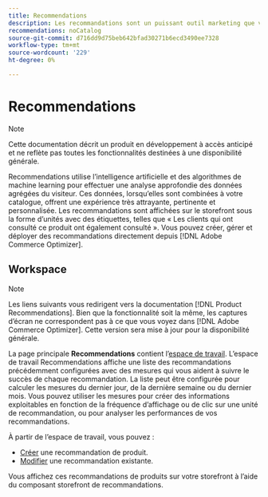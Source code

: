 ```yaml
---
title: Recommendations
description: Les recommandations sont un puissant outil marketing que vous pouvez utiliser pour augmenter les conversions, augmenter le chiffre d’affaires et stimuler l’engagement des acheteurs.
recommendations: noCatalog
source-git-commit: d716dd9d75beb642bfad30271b6ecd3490ee7328
workflow-type: tm+mt
source-wordcount: '229'
ht-degree: 0%

---
```


# Recommendations

>[!NOTE]
>
>Cette documentation décrit un produit en développement à accès anticipé et ne reflète pas toutes les fonctionnalités destinées à une disponibilité générale.

Recommendations utilise l’intelligence artificielle et des algorithmes de machine learning pour effectuer une analyse approfondie des données agrégées du visiteur. Ces données, lorsqu’elles sont combinées à votre catalogue, offrent une expérience très attrayante, pertinente et personnalisée. Les recommandations sont affichées sur le storefront sous la forme d’unités avec des étiquettes, telles que « Les clients qui ont consulté ce produit ont également consulté ». Vous pouvez créer, gérer et déployer des recommandations directement depuis [!DNL Adobe Commerce Optimizer].

## Workspace

>[!NOTE]
>
>Les liens suivants vous redirigent vers la documentation [!DNL Product Recommendations]. Bien que la fonctionnalité soit la même, les captures d’écran ne correspondent pas à ce que vous voyez dans [!DNL Adobe Commerce Optimizer]. Cette version sera mise à jour pour la disponibilité générale.

La page principale **Recommendations** contient l’[espace de travail](../../product-recommendations/workspace.md). L’espace de travail Recommendations affiche une liste des recommandations précédemment configurées avec des mesures qui vous aident à suivre le succès de chaque recommandation. La liste peut être configurée pour calculer les mesures du dernier jour, de la dernière semaine ou du dernier mois. Vous pouvez utiliser les mesures pour créer des informations exploitables en fonction de la fréquence d’affichage ou de clic sur une unité de recommandation, ou pour analyser les performances de vos recommandations.

À partir de l’espace de travail, vous pouvez :

- [Créer](../../product-recommendations/create.md) une recommandation de produit.
- [Modifier](../../product-recommendations/edit.md) une recommandation existante.

Vous affichez ces recommandations de produits sur votre storefront à l’aide du composant storefront de recommandations.
